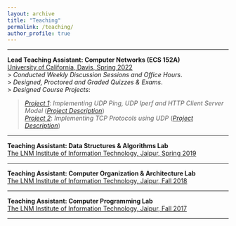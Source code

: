 ```yaml
---
layout: archive
title: "Teaching"
permalink: /teaching/
author_profile: true
---
```


<p></p>
<hr>
<p></p>

**Lead Teaching Assistant: Computer Networks (ECS 152A)**\
<ins>University of California, Davis, Spring 2022</ins>\
\> _Conducted Weekly Discussion Sessions and Office Hours_.\
\> _Designed, Proctored and Graded Quizzes & Exams_.\
\> _Designed Course Projects_:
   > [_Project 1_](https://github.com/Yash-Vekaria/HTTPClientServer): _Implementing UDP Ping, UDP Iperf and HTTP Client Server Model_ ([_Project Description_](https://docs.google.com/document/d/1P-p3-W50nj2-XBY3YjoPUNJxugvgHNPYlaPlfa375bk/edit?usp=sharing))\
   > [_Project 2_](https://github.com/Yash-Vekaria/TCPProtocol): _Implementing TCP Protocols using UDP_ ([_Project Description_](https://docs.google.com/document/d/1BoU-GWclEHxUR5ZATwnuPEGvhZM6geCMCPH9eVJvIxg/edit?usp=sharing))

<p></p>
<hr>
<p></p>

**Teaching Assistant: Data Structures & Algorithms Lab**\
<ins>The LNM Institute of Information Technology, Jaipur, Spring 2019</ins>

<p></p>
<hr>
<p></p>

**Teaching Assistant: Computer Organization & Architecture Lab**\
<ins>The LNM Institute of Information Technology, Jaipur, Fall 2018</ins>

<p></p>
<hr>
<p></p>

**Teaching Assistant: Computer Programming Lab**\
<ins>The LNM Institute of Information Technology, Jaipur, Fall 2017</ins>

<p></p>
<hr>
<p></p>


<!-- {% include base_path %}

{% for post in site.teaching reversed %}
  {% include archive-single.html %}
{% endfor %} -->
